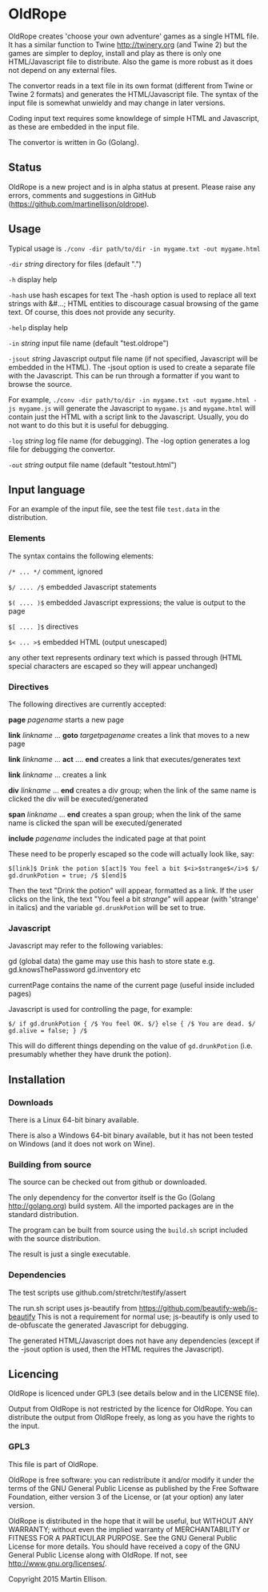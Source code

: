 # OldRope

OldRope creates 'choose your own adventure' games as a single HTML file. It has a similar function to Twine http://twinery.org (and Twine 2) but the games are simpler to deploy, install and play as there is only one HTML/Javascript file to distribute. Also the game is more robust as it does not depend on any external files.

The convertor reads in a text file in its own format (different from Twine or Twine 2 formats) and generates the HTML/Javascript file. The syntax of the input file is somewhat unwieldy and may change in later versions.

Coding input text requires some knowldege of simple HTML and Javascript, as these are embedded in the input file.

The convertor is written in Go (Golang).

## Status

OldRope is a new project and is in alpha status at present. Please raise any errors, comments and suggestions in GitHub (https://github.com/martinellison/oldrope).

## Usage

Typical usage is `./conv -dir path/to/dir -in mygame.txt -out mygame.html`

  `-dir` *string*
    	directory for files (default ".")
		
  `-h` display help

  `-hash`
    	use hash escapes for text
The -hash option is used to replace all text strings with &#...; HTML entities to discourage casual browsing of the game text. Of course, this does not provide any security.
		
  `-help`
    	display help
		
  `-in` *string*
    	input file name (default "test.oldrope")
		
  `-jsout` *string*
    	Javascript output file name (if not specified, Javascript will be embedded in the HTML).
The -jsout option is used to create a separate file with the Javascript. This can be run through a formatter if you want to browse the source.

For example, `./conv -dir path/to/dir -in mygame.txt -out mygame.html -js mygame.js` will generate the Javascript to `mygame.js` and `mygame.html` will contain just the HTML with a script link to the Javascript. Usually, you do not want to do this but it is useful for debugging.
		
  `-log` *string*
    	log file name (for debugging).
The -log option generates a log file for debugging the convertor.
		
  `-out` *string*
    	output file name (default "testout.html")

## Input language

For an example of the input file, see the test file `test.data` in the distribution.

### Elements

The syntax contains the following elements:

`/* ... */` comment, ignored

`$/ .... /$` embedded Javascript statements

`$( .... )$` embedded Javascript expressions; the value is output to the page

`$[ .... ]$` directives

`$< ... >$` embedded HTML (output unescaped)

any other text represents ordinary text which is passed through (HTML special characters are escaped so they will appear unchanged)

### Directives

The following directives are currently accepted:

**page** *pagename*   starts a new page

**link** *linkname* ... **goto** *targetpagename*    creates a link that moves to a new page

**link** *linkname* ... **act** .... **end**     creates a link that executes/generates text

**link** *linkname* ...    creates a link

**div** *linkname* ... **end**    creates a div group; when the link of the same name is clicked the div will be executed/generated

**span** *linkname* ... **end**    creates a span group; when the link of the same name is clicked the span will be executed/generated

**include** *pagename*   includes the indicated page at that point

These need to be properly escaped so the code will actually look like, say:

	$[link]$ Drink the potion $[act]$ You feel a bit $<i>$strange$</i>$ $/ gd.drunkPotion = true; /$ $[end]$
	
Then the text "Drink the potion" will appear, formatted as a link. If the user clicks on the link, the text "You feel a bit *strange*" will appear (with 'strange' in italics) and the variable `gd.drunkPotion` will be set to true.

### Javascript

Javascript may refer to the following variables:

gd (global data)   the game may use this hash to store state e.g. gd.knowsThePassword gd.inventory etc

currentPage  contains the name of the current page (useful inside included pages)

Javascript is used for controlling the page, for example:

	$/ if gd.drunkPotion { /$ You feel OK. $/} else { /$ You are dead. $/ gd.alive = false; } /$
	
This will do different things depending on the value of `gd.drunkPotion` (i.e. presumably whether they have drunk the potion).

## Installation

### Downloads

There is a Linux 64-bit binary available.

There is also a Windows 64-bit binary available, but it has not been tested on Windows (and it does not work on Wine).

### Building from source

The source can be checked out from github or downloaded.

The only dependency for the convertor itself is the Go (Golang http://golang.org) build system. All the imported packages are in the standard distribution.

The program can be built from source using the `build.sh` script included with the source distribution.

The result is just a single executable.

### Dependencies

The test scripts use github.com/stretchr/testify/assert

The run.sh script uses js-beautify from https://github.com/beautify-web/js-beautify This is not a requirement for normal use; js-beautify is only used to de-obfuscate the generated Javascript for debugging.

The generated HTML/Javascript does not have any dependencies (except if the -jsout option is used, then the HTML requires the Javascript).

## Licencing

OldRope is licenced under GPL3 (see details below and in the LICENSE file). 

Output from OldRope is not restricted by the licence for OldRope. You can distribute the output from OldRope freely, as long as you have the rights to the input.

### GPL3

This file is part of OldRope. 

OldRope is free software: you can redistribute it and/or modify it under the terms of the GNU General Public License as published by the Free Software Foundation, either version 3 of the License, or (at your option) any later version. 

OldRope is distributed in the hope that it will be useful, but WITHOUT ANY WARRANTY; without even the implied warranty of MERCHANTABILITY or FITNESS FOR A PARTICULAR PURPOSE. See the GNU General Public License for more details. You should have received a copy of the GNU General Public License along with OldRope. If not, see <http://www.gnu.org/licenses/>.

Copyright 2015 Martin Ellison. 